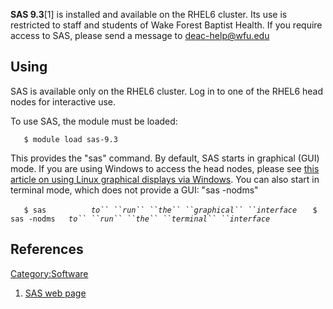 **SAS 9.3**\[1\] is installed and available on the RHEL6 cluster. Its
use is restricted to staff and students of Wake Forest Baptist Health.
If you require access to SAS, please send a message to
<deac-help@wfu.edu>

## Using

SAS is available only on the RHEL6 cluster. Log in to one of the RHEL6
head nodes for interactive use.

To use SAS, the module must be loaded:

`   $ module load sas-9.3`

This provides the "sas" command. By default, SAS starts in graphical
(GUI) mode. If you are using Windows to access the head nodes, please
see [this article on using Linux graphical displays via
Windows](Cluster:Using_from_Windows "wikilink"). You can also start in
terminal mode, which does not provide a GUI: "sas -nodms"

`    $ sas           `*`to`` ``run`` ``the`` ``graphical``
``interface`*
`    $ sas -nodms    `*`to`` ``run`` ``the`` ``terminal`` ``interface`*

## References

<references/>

[Category:Software](Category:Software "wikilink")

1.  [SAS web page](http://www.sas.com/)
